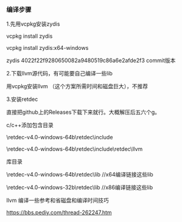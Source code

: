 ### 编译步骤  

1.先用vcpkg安装zydis  

vcpkg install zydis  

vcpkg install zydis:x64-windows  

zydis 4022f22f9280650082a9480519c86a6e2afde2f3 commit版本  

2.下载llvm源代码，有可能要自己编译一些lib

用vcpkg安装llvm （这个方案所需时间和磁盘巨大），不推荐  

3.安装retdec  

直接把github上的Releases下载下来就行。大概解压后五六个g。   

c/c++添加包含目录

\retdec-v4.0-windows-64b\retdec\include  

\retdec-v4.0-windows-64b\retdec\include\retdec\llvm





库目录  

\retdec-v4.0-windows-64b\retdec\lib  			//x64编译链接这些lib

\retdec-v4.0-windows-32b\retdec\lib			  //x86编译链接这些lib



















llvm 编译一些参考和省磁盘和编译时间技巧

https://bbs.pediy.com/thread-262247.htm



